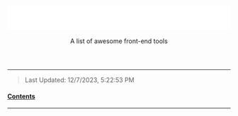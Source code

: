 <header align="center" data-title="Front-End">
  <img src="assets/title.svg" />
  <p>A list of awesome front-end tools</p>
</header>

---

> Last Updated: 12/7/2023, 5:22:53 PM

<u><h4>Contents</h4></u>

<!-- @import "[TOC]" {cmd="toc" depthFrom=1 depthTo=6 orderedList=false} -->

<!-- code_chunk_output -->



<!-- /code_chunk_output -->

<!-- _Additional Notes Here_ -->

---

<!-- ## Header -->

